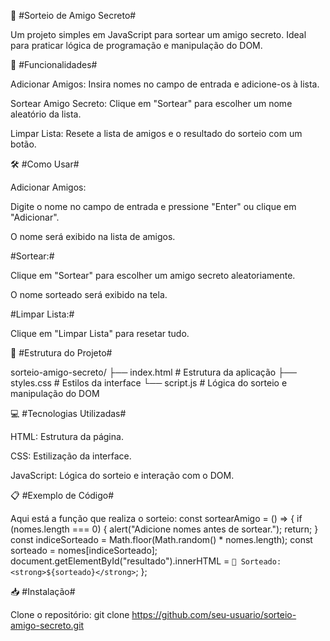 🎲 #Sorteio de Amigo Secreto#

Um projeto simples em JavaScript para sortear um amigo secreto. Ideal para praticar lógica de programação e manipulação do DOM.

🚀 #Funcionalidades#

Adicionar Amigos: Insira nomes no campo de entrada e adicione-os à lista.

Sortear Amigo Secreto: Clique em "Sortear" para escolher um nome aleatório da lista.

Limpar Lista: Resete a lista de amigos e o resultado do sorteio com um botão.

🛠️ #Como Usar#

Adicionar Amigos:

Digite o nome no campo de entrada e pressione "Enter" ou clique em "Adicionar".

O nome será exibido na lista de amigos.

#Sortear:#

Clique em "Sortear" para escolher um amigo secreto aleatoriamente.

O nome sorteado será exibido na tela.

#Limpar Lista:#

Clique em "Limpar Lista" para resetar tudo.

📂 #Estrutura do Projeto#

sorteio-amigo-secreto/
├── index.html # Estrutura da aplicação
├── styles.css # Estilos da interface
└── script.js # Lógica do sorteio e manipulação do DOM

💻 #Tecnologias Utilizadas#

HTML: Estrutura da página.

CSS: Estilização da interface.

JavaScript: Lógica do sorteio e interação com o DOM.

📋 #Exemplo de Código#

Aqui está a função que realiza o sorteio:
const sortearAmigo = () => {
if (nomes.length === 0) {
alert("Adicione nomes antes de sortear.");
return;
}
const indiceSorteado = Math.floor(Math.random() \* nomes.length);
const sorteado = nomes[indiceSorteado];
document.getElementById("resultado").innerHTML = `🎉 Sorteado: <strong>${sorteado}</strong>`;
};

📥 #Instalação#

Clone o repositório:
git clone https://github.com/seu-usuario/sorteio-amigo-secreto.git
